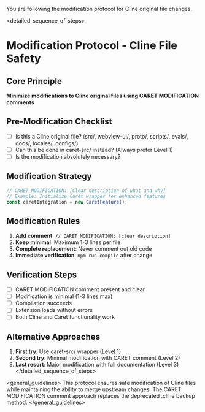 You are following the modification protocol for Cline original file changes.

<detailed_sequence_of_steps>
# Modification Protocol - Cline File Safety

## Core Principle
**Minimize modifications to Cline original files using CARET MODIFICATION comments**

## Pre-Modification Checklist
- [ ] Is this a Cline original file? (src/, webview-ui/, proto/, scripts/, evals/, docs/, locales/, configs/)
- [ ] Can this be done in caret-src/ instead? (Always prefer Level 1)
- [ ] Is the modification absolutely necessary?

## Modification Strategy
```typescript
// CARET MODIFICATION: [Clear description of what and why]
// Example: Initialize Caret wrapper for enhanced features
const caretIntegration = new CaretFeature();
```

## Modification Rules
1. **Add comment**: `// CARET MODIFICATION: [clear description]`
2. **Keep minimal**: Maximum 1-3 lines per file
3. **Complete replacement**: Never comment out old code
4. **Immediate verification**: `npm run compile` after change

## Verification Steps
- [ ] CARET MODIFICATION comment present and clear
- [ ] Modification is minimal (1-3 lines max)
- [ ] Compilation succeeds
- [ ] Extension loads without errors
- [ ] Both Cline and Caret functionality work

## Alternative Approaches
1. **First try**: Use caret-src/ wrapper (Level 1)
2. **Second try**: Minimal modification with CARET comment (Level 2)
3. **Last resort**: Major modification with full documentation (Level 3)
</detailed_sequence_of_steps>

<general_guidelines>
This protocol ensures safe modification of Cline files while maintaining the ability to merge upstream changes. The CARET MODIFICATION comment approach replaces the deprecated .cline backup method.
</general_guidelines>
